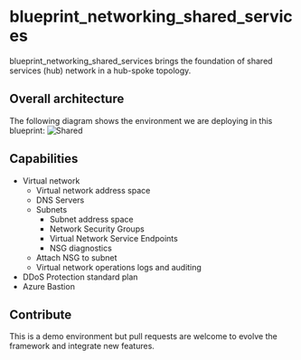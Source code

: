 # blueprint_networking_shared_services

blueprint_networking_shared_services brings the foundation of shared services (hub) network in a hub-spoke topology.

## Overall architecture

The following diagram shows the environment we are deploying in this blueprint:
![Shared](../../_pictures/hub_spoke/hubspoke_nets_shared.png)

## Capabilities

 - Virtual network
    - Virtual network address space
    - DNS Servers
    - Subnets
        - Subnet address space
        - Network Security Groups
        - Virtual Network Service Endpoints
        - NSG diagnostics
    - Attach NSG to subnet
    - Virtual network operations logs and auditing
 - DDoS Protection standard plan
 - Azure Bastion

## Contribute

This is a demo environment but pull requests are welcome to evolve the framework and integrate new features.
